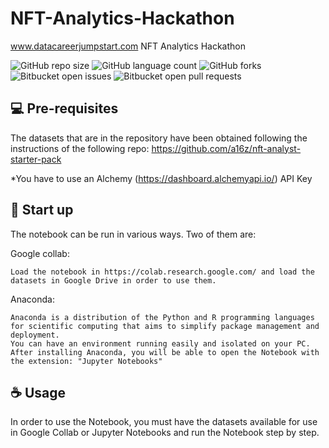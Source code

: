 # NFT-Analytics-Hackathon
www.datacareerjumpstart.com NFT Analytics Hackathon

![GitHub repo size](https://img.shields.io/github/repo-size/iuricode/README-template?style=for-the-badge)
![GitHub language count](https://img.shields.io/github/languages/count/iuricode/README-template?style=for-the-badge)
![GitHub forks](https://img.shields.io/github/forks/iuricode/README-template?style=for-the-badge)
![Bitbucket open issues](https://img.shields.io/bitbucket/issues/iuricode/README-template?style=for-the-badge)
![Bitbucket open pull requests](https://img.shields.io/bitbucket/pr-raw/iuricode/README-template?style=for-the-badge)

## 💻 Pre-requisites

The datasets that are in the repository have been obtained following the instructions of the following repo:
https://github.com/a16z/nft-analyst-starter-pack

*You have to use an Alchemy (https://dashboard.alchemyapi.io/) API Key

## 🚀 Start up

The notebook can be run in various ways. Two of them are:

Google collab:
```
Load the notebook in https://colab.research.google.com/ and load the datasets in Google Drive in order to use them.
```

Anaconda:
```
Anaconda is a distribution of the Python and R programming languages for scientific computing that aims to simplify package management and deployment.
You can have an environment running easily and isolated on your PC.
After installing Anaconda, you will be able to open the Notebook with the extension: "Jupyter Notebooks"
```

## ☕ Usage

In order to use the Notebook, you must have the datasets available for use in Google Collab or Jupyter Notebooks and run the Notebook step by step.
